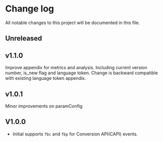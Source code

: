 # Change log

All notable changes to this project will be documented in this file.

## Unreleased

## v1.1.0
Improve appendix for metrics and analysis. Including current version number, is_new flag and language token. Change is backward compatible with existing language token appendix.


## v1.0.1
Minor improvements on paramConfig


## V1.0.0

- Initial supports `fbc` and `fbp` for Conversion API(CAPI) events.
